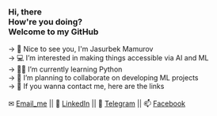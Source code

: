###  Hi, there<br>How're you doing? <br> Welcome to my GitHub
-> 👋 Nice to see you, I'm Jasurbek Mamurov <br>
-> 💻 I’m interested in making things accessible via AI and ML <br>
-> 👨‍💻 I’m currently learning Python <br>
-> 🤝 I’m planning to collaborate on developing ML projects <br>
-> 📲 If you wanna contact me, here are the links <br><br>
✉ [Email_me](mailto:jascinmamurov7@gmail.com) || 📱 [LinkedIn](https://www.linkedin.com/in/jmamurov) || 📮 [Telegram](https://t.me/Jasurbek16) || 📫 [Facebook](https://www.facebook.com/mamurov.jasurbek)
